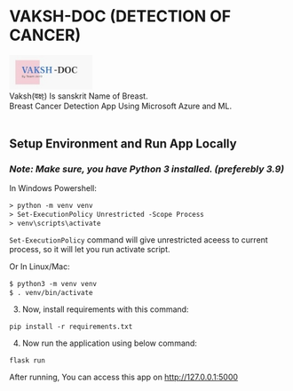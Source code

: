 # VAKSH-DOC (DETECTION OF CANCER)
<img src="static/images/lgg.jpg" width=150px;><br>
Vaksh(वक्ष्ः) Is sanskrit Name of Breast.  
Breast Cancer Detection App Using Microsoft Azure and ML. <br>
<br>

## Setup Environment and Run App Locally  

### *Note: Make sure, you have Python 3 installed. (preferebly 3.9)*  

In Windows Powershell:
```
> python -m venv venv
> Set-ExecutionPolicy Unrestricted -Scope Process
> venv\scripts\activate
```
`Set-ExecutionPolicy` command will give unrestricted aceess to current process, so it will let you run activate script.   

Or In Linux/Mac:
```
$ python3 -m venv venv
$ . venv/bin/activate
```
3. Now, install requirements with this command:
```
pip install -r requirements.txt
```
4. Now run the application using below command:
```
flask run
```
After running, You can access this app on http://127.0.0.1:5000
